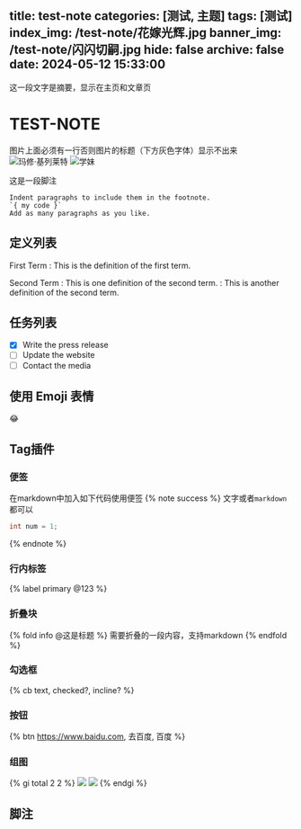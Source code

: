 title: test-note
categories: [测试, 主题]
tags: [测试]
index_img: /test-note/花嫁光辉.jpg
banner_img: /test-note/闪闪切嗣.jpg
hide: false
archive: false
date: 2024-05-12 15:33:00
---

这一段文字是摘要，显示在主页和文章页
<!-- more -->

# TEST-NOTE
图片上面必须有一行否则图片的标题（下方灰色字体）显示不出来
<img src="/test-note/FGO.png" title="玛修·基列莱特">
![学妹](/test-note/FGO.png)


这是一段脚注
<!-- 空一行 -->
    Indent paragraphs to include them in the footnote.
    `{ my code }`
    Add as many paragraphs as you like.

## 定义列表
First Term
: This is the definition of the first term.

Second Term
: This is one definition of the second term.
: This is another definition of the second term.

## 任务列表
- [x] Write the press release
- [ ] Update the website
- [ ] Contact the media

## 使用 Emoji 表情
😂

## Tag插件
### 便签
在markdown中加入如下代码使用便签
{% note success %}
文字或者`markdown`都可以
``` java
int num = 1;
```
{% endnote %}
### 行内标签
{% label primary @123 %}
### 折叠块
{% fold info @这是标题 %}
需要折叠的一段内容，支持markdown
{% endfold %}
### 勾选框
{% cb text, checked?, incline? %}
### 按钮
{% btn https://www.baidu.com, 去百度, 百度 %}
### 组图
{% gi total 2 2 %}
![](/test-note/FGO.png)
![](/test-note/花嫁光辉.jpg)
{% endgi %}
## 脚注
[^1]: https://pan.baidu.com
[^2]: https://yiyan.baidu.com
